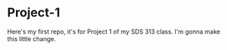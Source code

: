 # Project-1

Here's my first repo, it's for Project 1 of my SDS 313 class.
I'm gonna make this little change.
